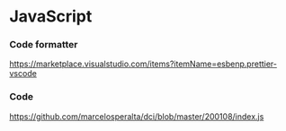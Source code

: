 # JavaScript

### Code formatter

https://marketplace.visualstudio.com/items?itemName=esbenp.prettier-vscode

### Code

https://github.com/marcelosperalta/dci/blob/master/200108/index.js
